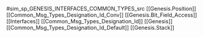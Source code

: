 #sim_sp_GENESIS_INTERFACES_COMMON_TYPES_src
[[Genesis.Position]]
[[Common_Msg_Types_Designation_Id_Conv]]
[[Genesis.Bit_Field_Access]]
[[Interfaces]]
[[Common_Msg_Types_Designation_Id]]
[[Genesis]]
[[Common_Msg_Types_Designation_Id_Default]]
[[Genesis.Stack]]
